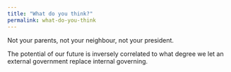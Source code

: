 ```yaml
---
title: "What do you think?"
permalink: what-do-you-think
---
```


Not your parents, not your neighbour, not your president.

The potential of our future is inversely correlated to what degree we let an external government replace internal governing.
